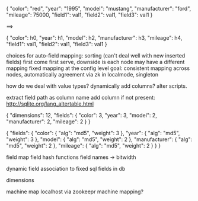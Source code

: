 {
  "color": "red",
  "year": "1995",
  "model": "mustang",
  "manufacturer": "ford",
  "mileage": 75000,
  "field1": val1,
  "field2": val1,
  "field3": val1
}

==>

{
  "color": h0,
  "year": h1,
  "model": h2,
  "manufacturer": h3,
  "mileage": h4,
  "field1": val1,
  "field2": val1,
  "field3": val1
}

choices for auto-field mapping:
  sorting (can't deal well with new inserted fields)
  first come first serve, downside is each node may have a different mapping
  fixed mapping at the config level
goal: consistent mapping across nodes, automatically
  agreement via zk
  in localmode, singleton

how do we deal with value types?
dynamically add columns? alter scripts.

extract field path as column name
add column if not present: http://sqlite.org/lang_altertable.html


{
  "dimensions": 12,
  "fields": {
    "color": 3,
    "year": 3,
    "model": 2,
    "manufacturer": 2,
    "mileage": 2
  }
}



{
  "fields": {
    "color": {
      "alg": "md5",
      "weight": 3
    },
    "year": {
      "alg": "md5",
      "weight": 3
    },
    "model": {
      "alg": "md5",
      "weight": 2
    },
    "manufacturer": {
      "alg": "md5",
      "weight": 2
    },
    "mileage": {
      "alg": "md5",
      "weight": 2
    }
  }
}


field map
  field hash functions
  field names -> bitwidth

dynamic field association to fixed sql fields in db


dimensions


machine map
  localhost
  via zookeepr
  machine mapping?
